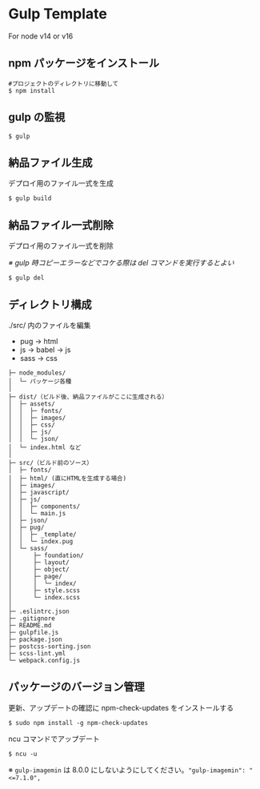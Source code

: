 # Gulp Template

For node v14 or v16

## npm パッケージをインストール

```
#プロジェクトのディレクトリに移動して
$ npm install
```

## gulp の監視

```
$ gulp
```

## 納品ファイル生成

デプロイ用のファイル一式を生成

```
$ gulp build
```

## 納品ファイル一式削除

デプロイ用のファイル一式を削除

*※ gulp 時コピーエラーなどでコケる際は del コマンドを実行するとよい</span>*

```
$ gulp del
```


## ディレクトリ構成

./src/ 内のファイルを編集

- pug -> html
- js -> babel -> js
- sass -> css

```
├─ node_modules/
│  └─ パッケージ各種
│
├─ dist/（ビルド後、納品ファイルがここに生成される）
│  ├─ assets/
│  │  ├─ fonts/
│  │  ├─ images/
│  │  ├─ css/
│  │  ├─ js/
│  │  └─ json/
│  └─ index.html など
│
├─ src/（ビルド前のソース）
│  ├─ fonts/
│  ├─ html/ (直にHTMLを生成する場合)
│  ├─ images/
│  ├─ javascript/
│  ├─ js/
│  │  ├─ components/
│  │  └─ main.js
│  ├─ json/
│  ├─ pug/
│  │  ├─ _template/
│  │  └─ index.pug
│  └─ sass/
│      ├─ foundation/
│      ├─ layout/
│      ├─ object/
│      ├─ page/
│      │  └─ index/
│      ├─ style.scss
│      └─ index.scss
│
├─ .eslintrc.json
├─ .gitignore
├─ README.md
├─ gulpfile.js
├─ package.json
├─ postcss-sorting.json
├─ scss-lint.yml
└─ webpack.config.js
```

## パッケージのバージョン管理

更新、アップデートの確認に npm-check-updates をインストールする

```
$ sudo npm install -g npm-check-updates
```

ncu コマンドでアップデート

```
$ ncu -u
```

※ `gulp-imagemin` は 8.0.0 にしないようにしてください。`"gulp-imagemin": "<=7.1.0",`
